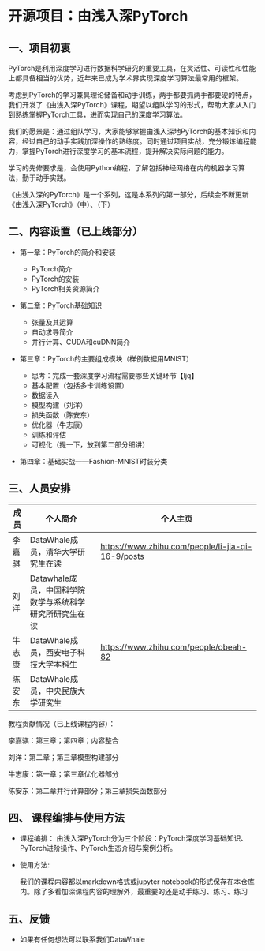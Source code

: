 # 开源项目：由浅入深PyTorch

## 一、项目初衷

PyTorch是利用深度学习进行数据科学研究的重要工具，在灵活性、可读性和性能上都具备相当的优势，近年来已成为学术界实现深度学习算法最常用的框架。

考虑到PyTorch的学习兼具理论储备和动手训练，两手都要抓两手都要硬的特点，我们开发了《由浅入深PyTorch》课程，期望以组队学习的形式，帮助大家从入门到熟练掌握PyTorch工具，进而实现自己的深度学习算法。

我们的愿景是：通过组队学习，大家能够掌握由浅入深地PyTorch的基本知识和内容，经过自己的动手实践加深操作的熟练度。同时通过项目实战，充分锻炼编程能力，掌握PyTorch进行深度学习的基本流程，提升解决实际问题的能力。

学习的先修要求是，会使用Python编程，了解包括神经网络在内的机器学习算法，勤于动手实践。

《由浅入深的PyTorch》是一个系列，这是本系列的第一部分，后续会不断更新《由浅入深PyTorch》（中）、（下）

## 二、内容设置（已上线部分）

- 第一章：PyTorch的简介和安装
  - PyTorch简介
  - PyTorch的安装
  - PyTorch相关资源简介

- 第二章：PyTorch基础知识
  - 张量及其运算
  - 自动求导简介
  - 并行计算、CUDA和cuDNN简介

- 第三章：PyTorch的主要组成模块（样例数据用MNIST）
  - 思考：完成一套深度学习流程需要哪些关键环节【ljq】
  - 基本配置（包括多卡训练设置）
  - 数据读入
  - 模型构建（刘洋）
  - 损失函数（陈安东）
  - 优化器（牛志康）
  - 训练和评估
  - 可视化（提一下，放到第二部分细讲）

- 第四章：基础实战——Fashion-MNIST时装分类

## 三、人员安排

| 成员   | 个人简介                                                | 个人主页                                          |
| ------ | ------------------------------------------------------- | ------------------------------------------------- |
| 李嘉骐 | DataWhale成员，清华大学研究生在读                       | https://www.zhihu.com/people/li-jia-qi-16-9/posts |
| 刘洋   | Datawhale成员，中国科学院数学与系统科学研究所研究生在读 |                                                   |
| 牛志康 | DataWhale成员，西安电子科技大学本科生                   | https://www.zhihu.com/people/obeah-82             |
| 陈安东 | DataWhale成员，中央民族大学研究生                       |                                                   |

教程贡献情况（已上线课程内容）：

李嘉骐：第三章；第四章；内容整合

刘洋：第二章；第三章模型构建部分

牛志康：第一章；第三章优化器部分

陈安东：第二章并行计算部分；第三章损失函数部分

## 四、 课程编排与使用方法

- 课程编排：
  由浅入深PyTorch分为三个阶段：PyTorch深度学习基础知识、PyTorch进阶操作、PyTorch生态介绍与案例分析。

- 使用方法:

  我们的课程内容都以markdown格式或jupyter notebook的形式保存在本仓库内。除了多看加深课程内容的理解外，最重要的还是动手练习、练习、练习

## 五、反馈

- 如果有任何想法可以联系我们DataWhale